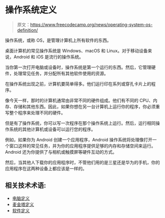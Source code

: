 # 操作系统定义

> 原文：<https://www.freecodecamp.org/news/operating-system-os-definition/>

操作系统，或称 OS，是管理计算机上所有软件的东西。

桌面计算机的常见操作系统是 Windows、macOS 和 Linux。对于移动设备来说，Android 和 iOS 是流行的操作系统。

当你第一次打开电脑或设备时，操作系统是第一个运行的东西。然后，它管理硬件，处理常见任务，并分配所有其他软件使用的资源。

在操作系统出现之前，计算机要简单得多。他们运行印在系列或穿孔卡片上的程序。

像今天一样，那时的计算机通常由非常不同的硬件组成。他们有不同的 CPU、内存、存储和其他东西。因此，如果你想在另一台计算机上运行你的程序，你必须重写整个程序来处理不同的硬件。

但是有了操作系统，你可以写一次程序在那个操作系统上运行。然后，运行相同操作系统的其他计算机或设备可以运行您的程序。

例如，如果你为 Android 创建一个应用程序，Android 操作系统将处理像打开一个窗口这样的常见任务，并为你的应用程序提供足够的内存和存储空间来运行。Android 还为你提供了与相机或触摸屏等硬件互动的方式。

然后，当其他人下载你的应用程序时，不管他们用的是三星还是华为的手机，你的应用程序在这两种设备上都应该是一样的。

## 相关技术术语:

*   [电脑定义](https://www.freecodecamp.org/news/pc-definition/)
*   [麦金塔定义](https://www.freecodecamp.org/news/macintosh-definition/)
*   [软件定义](https://www.freecodecamp.org/news/software-definition/)